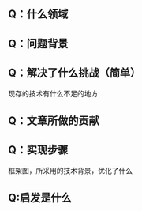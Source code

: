 ## Q：什么领域
## Q：问题背景

## Q：解决了什么挑战（简单）
现存的技术有什么不足的地方
## Q：文章所做的贡献
## Q：实现步骤
框架图，所采用的技术背景，优化了什么
## Q:启发是什么
